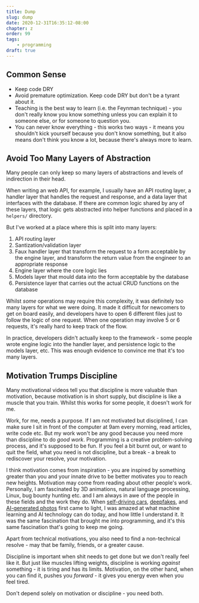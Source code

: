 ```yaml
---
title: Dump
slug: dump
date: 2020-12-31T16:35:12-08:00
chapter: z
order: 99
tags:
    - programming
draft: true
---
```


## Common Sense

- Keep code DRY
- Avoid premature optimization. Keep code DRY but don't be a tyrant about it.
- Teaching is the best way to learn (i.e. the Feynman technique) - you don't really know you know something unless you can explain it to someone else, or for someone to question you.
- You can never know everything - this works two ways - it means you shouldn't kick yourself because you don't know something, but it also means don't think you know a lot, because there's always more to learn.


## Avoid Too Many Layers of Abstraction

Many people can only keep so many layers of abstractions and levels of indirection in their head.

When writing an web API, for example, I usually have an API routing layer, a handler layer that handles the request and response, and a data layer that interfaces with the database. If there are common logic shared by any of these layers, that logic gets abstracted into helper functions and placed in a `helpers/` directory.

But I've worked at a place where this is split into many layers:

1. API routing layer
2. Santization/validation layer
3. Faux handler layer that transform the request to a form acceptable by the engine layer, and transform the return value from the engineer to an appropriate response
4. Engine layer where the core logic lies
5. Models layer that mould data into the form acceptable by the database
6. Persistence layer that carries out the actual CRUD functions on the database

Whilst _some_ operations may require this complexity, it was definitely too many layers for what we were doing. It made it difficult for newcomers to get on board easily, and developers have to open 6 different files just to follow the logic of one request. When one operation may involve 5 or 6 requests, it's really hard to keep track of the flow.

In practice, developers didn't actually keep to the framework - some people wrote engine logic into the handler layer, and persistence logic to the models layer, etc. This was enough evidence to convince me that it's too many layers.

## Motivation Trumps Discipline

Many motivational videos tell you that discipline is more valuable than motivation, because motivation is in short supply, but discipline is like a muscle that you train. Whilst this works for some people, it doesn't work for me.

Work, for me, needs a purpose. If I am not motivated but disciplined, I can make sure I sit in front of the computer at 9am every morning, read articles, write code etc. But my work won't be any good because you need more than discipline to do _good work_. Programming is a creative problem-solving process, and it's supposed to be fun. If you feel a bit burnt out, or want to quit the field, what you need is not discipline, but a break - a break to rediscover your resolve, your motivation.

I think motivation comes from inspiration - you are inspired by something greater than you and your innate drive to be better motivates you to reach new heights. Motivation may come from reading about other people's work. Personally, I am fascinated by 3D animations, natural language processing, Linux, bug bounty hunting etc. and I am always in awe of the people in these fields and the work they do. When [self-driving cars](https://en.wikipedia.org/wiki/Self-driving_car), [deepfakes](https://en.wikipedia.org/wiki/Deepfake), and [AI-generated photos](https://generated.photos/) first came to light, I was amazed at what machine learning and AI technology can do today, and how little I understand it. It was the same fascination that brought me into programming, and it's this same fascination that's going to keep me going.

Apart from technical motivations, you also need to find a non-technical resolve - may that be family, friends, or a greater cause.

Discipline is important when shit needs to get done but we don't really feel like it. But just like muscles lifting weights, discipline is working _against_ something - it is tiring and has its limits. Motivation, on the other hand, when you can find it, pushes you _forward_ - it gives you energy even when you feel tired.

Don't depend solely on motivation or discipline - you need both.

